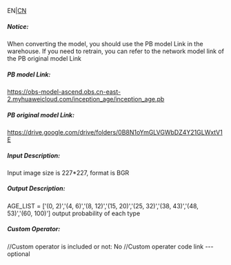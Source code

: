 EN|[CN](Readme_cn.md)
##### Notice:
When converting the model, you should use the PB model Link in the warehouse. If you need to retrain, you can refer to the network model link of the PB original model Link

##### PB model Link:
https://obs-model-ascend.obs.cn-east-2.myhuaweicloud.com/inception_age/inception_age.pb

##### PB original model Link:
https://drive.google.com/drive/folders/0B8N1oYmGLVGWbDZ4Y21GLWxtV1E

##### Input Description:
Input image size is 227*227, format is BGR

##### Output Description:
AGE_LIST = ['(0, 2)','(4, 6)','(8, 12)','(15, 20)','(25, 32)','(38, 43)','(48, 53)','(60, 100)']
output probability of each type

##### Custom Operator:
//Custom operator is included or not: No
//Custom operater code link ---optional

